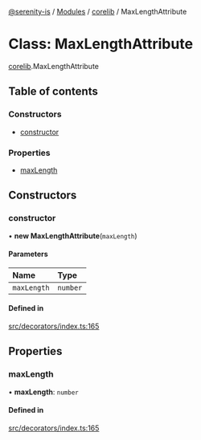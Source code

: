 [@serenity-is](../README.md) / [Modules](../modules.md) / [corelib](../modules/corelib.md) / MaxLengthAttribute

# Class: MaxLengthAttribute

[corelib](../modules/corelib.md).MaxLengthAttribute

## Table of contents

### Constructors

- [constructor](corelib.MaxLengthAttribute.md#constructor)

### Properties

- [maxLength](corelib.MaxLengthAttribute.md#maxlength)

## Constructors

### constructor

• **new MaxLengthAttribute**(`maxLength`)

#### Parameters

| Name | Type |
| :------ | :------ |
| `maxLength` | `number` |

#### Defined in

[src/decorators/index.ts:165](https://github.com/serenity-is/serenity/blob/master/packages/corelib/src/decorators/index.ts#line&#x3D;165)

## Properties

### maxLength

• **maxLength**: `number`

#### Defined in

[src/decorators/index.ts:165](https://github.com/serenity-is/serenity/blob/master/packages/corelib/src/decorators/index.ts#line&#x3D;165)
